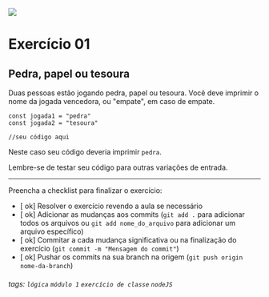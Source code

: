![](https://i.imgur.com/xG74tOh.png)

# Exercício 01

## Pedra, papel ou tesoura

Duas pessoas estão jogando pedra, papel ou tesoura. Você deve imprimir o nome da jogada vencedora, ou "empate", em caso de empate.

```javascript=
const jogada1 = "pedra"
const jogada2 = "tesoura"

//seu código aqui
```

Neste caso seu código deveria imprimir `pedra`.

Lembre-se de testar seu código para outras variações de entrada.

---

Preencha a checklist para finalizar o exercício:

- [ ok] Resolver o exercício revendo a aula se necessário
- [ ok] Adicionar as mudanças aos commits (`git add .` para adicionar todos os arquivos ou `git add nome_do_arquivo` para adicionar um arquivo específico)
- [ ok] Commitar a cada mudança significativa ou na finalização do exercício (`git commit -m "Mensagem do commit"`)
- [ ok] Pushar os commits na sua branch na origem (`git push origin nome-da-branch`)

###### tags: `lógica` `módulo 1` `exercício de classe` `nodeJS`
